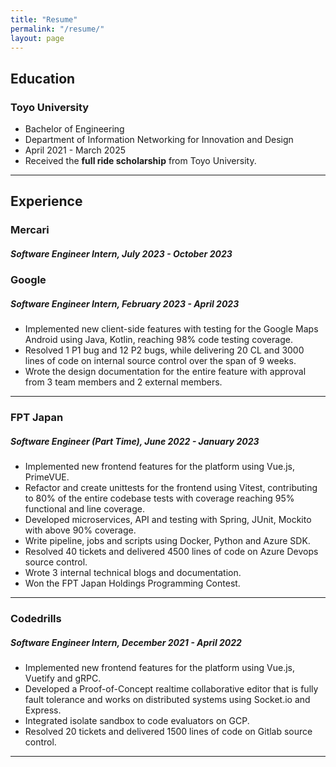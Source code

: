 ```yaml
---
title: "Resume"
permalink: "/resume/"
layout: page
---
```

## Education
### Toyo University
- Bachelor of Engineering
- Department of Information Networking for Innovation and Design
- April 2021 - March 2025
- Received the **full ride scholarship** from Toyo University.

------

## Experience
### Mercari
##### Software Engineer Intern, July 2023 - October 2023
### Google
##### Software Engineer Intern, February 2023 - April 2023
- Implemented new client-side features with testing for the Google Maps Android using Java, Kotlin,
reaching 98% code testing coverage.
- Resolved 1 P1 bug and 12 P2 bugs, while delivering 20 CL and 3000 lines of code on internal
source control over the span of 9 weeks.
- Wrote the design documentation for the entire feature with approval from 3 team members and 2
external members.
---
### FPT Japan
##### Software Engineer (Part Time), June 2022 - January 2023
- Implemented new frontend features for the platform using Vue.js, PrimeVUE.
- Refactor and create unittests for the frontend using Vitest, contributing to 80% of the entire
codebase tests with coverage reaching 95% functional and line coverage.
- Developed microservices, API and testing with Spring, JUnit, Mockito with above 90% coverage.
- Write pipeline, jobs and scripts using Docker, Python and Azure SDK.
- Resolved 40 tickets and delivered 4500 lines of code on Azure Devops source control.
- Wrote 3 internal technical blogs and documentation.
- Won the FPT Japan Holdings Programming Contest.
---
### Codedrills
##### Software Engineer Intern, December 2021 - April 2022
- Implemented new frontend features for the platform using Vue.js, Vuetify and gRPC.
- Developed a Proof-of-Concept realtime collaborative editor that is fully fault tolerance and works on
distributed systems using Socket.io and Express.
- Integrated isolate sandbox to code evaluators on GCP.
- Resolved 20 tickets and delivered 1500 lines of code on Gitlab source control.
---